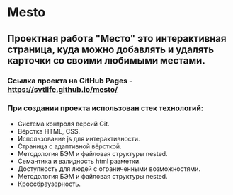 # **Mesto**
## Проектная работа "Место" это интерактивная страница, куда можно добавлять и удалять карточки со своими любимыми местами.
### Ссылка проекта на GitHub Pages - https://svtlife.github.io/mesto/
### При создании проекта использован стек технологий:
- Система контроля версий Git.
- Вёрстка HTML, CSS.
- Использование js для интерактивности.
- Страница с адаптивной вёрсткой.
- Методология БЭМ и файловая структуры nested.
- Семантика и валидность html разметки.
- Доступность для людей с ограниченными возможностями.
- Методология БЭМ и файловая структуры nested.
- Кроссбраузерность.
